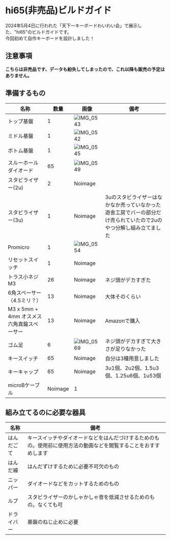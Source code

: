 # hi65(非売品)ビルドガイド
2024年5月4日に行われた「天下一キーボードわいわい会」で展示した、"hi65"のビルドガイドです。<br>
今回初めて自作キーボードを設計しました！<br>
## 注意事項
**こちらは非売品です、データも紛失してしまったので、これ以降も販売の予定はありません。**<br>
## 準備するもの
| 名称 | 数量 | 画像 | 備考 |
| --- | --- | --- | --- |
| トップ基盤  | 1 | ![IMG_0543](https://github.com/Kazusa2137/build-documents/assets/118288076/cfef7192-7332-49a5-8b06-ffcdce1e7c9f) |  |
| ミドル基盤  | 1 | ![IMG_0542](https://github.com/Kazusa2137/build-documents/assets/118288076/a5d69e1a-8f6e-46eb-8aa1-ea99ca2602d9) |  |
| ボトム基盤 | 1 | ![IMG_0545](https://github.com/Kazusa2137/build-documents/assets/118288076/e6018fce-0373-4e88-8d98-8557048009b0) |  |
| スルーホールダイオード | 65 | ![IMG_0549](https://github.com/Kazusa2137/build-documents/assets/118288076/72aaf389-bcea-4f4a-87b3-359fe60ce2c8) |  |
| スタビライザー(2u) | 2 | Noimage |  |
| スタビライザー(3u) | 1 | Noimage | 3uのスタビライザーはなかなか売っていなかった遊舎工房でバーの部分だけ売られていたので2uのやつ分解し組み立てました |
| Promicro | 1 | ![IMG_0554](https://github.com/Kazusa2137/build-documents/assets/118288076/c59e0dbf-3004-469c-83a7-20498da8deec) |  |
| リセットスイッチ | 1 | Noimage |  |
| トラス小ネジ M3 | 26 | Noimage | ネジ頭がデカすぎた |
| 6角スペーサー（4.5ミリ？） | 13 | Noimage | 大体そのくらい |
| M3 x 5mm + 4mm オスメス六角真鍮スペーサー | 13 | Noimage | Amazonで購入 |
| ゴム足 | 6 | ![IMG_0569](https://github.com/Kazusa2137/build-documents/assets/118288076/fde48fe5-0693-43b6-a58d-2b0815cc3e8f) | ネジ頭がデカすぎて大きさが足りなかった |
| キースイッチ | 65 | Noimage | 自分は3種用意しました |
| キーキャップ | 65 | Noimage | 3u1個、2u2個、1.5u3個、1.25u6個、1u53個 |
| microBケーブル | Noimage | 1 |  |
## 組み立てるのに必要な器具
| 名称 | 備考 |
|-----|-----|
| はんだごて | キースイッチやダイオードなどをはんだづけするためのもの。使用前に使用方法の動画などを閲覧することをおすすめします |
| はんだ線 | はんだずけするために必要不可欠のもの |
| ニッパー | ダイオードなどをカットするためのもの |
| ルブ | スタビライザーのかしゃかしゃ音を低減させるためのもの。なくても可 |
| ドライバー | 基盤のねじ止めに必要 |
